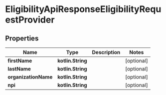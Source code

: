
# EligibilityApiResponseEligibilityRequestProvider

## Properties
| Name | Type | Description | Notes |
| ------------ | ------------- | ------------- | ------------- |
| **firstName** | **kotlin.String** |  |  [optional] |
| **lastName** | **kotlin.String** |  |  [optional] |
| **organizationName** | **kotlin.String** |  |  [optional] |
| **npi** | **kotlin.String** |  |  [optional] |



